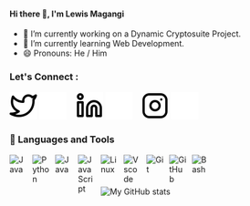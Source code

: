 #### Hi there 👋, I'm Lewis Magangi

- 🔭 I’m currently working on a Dynamic Cryptosuite Project.
- 🌱 I’m currently learning Web Development.
- 😄 Pronouns: He / Him

### Let's Connect :

[![website](./Images/twitter-light.svg)](https://twitter.com/Lewis_Magangi#gh-light-mode-only)
[![website](./Images/twitter-dark.svg)](https://twitter.com/Lewis_Magangi#gh-dark-mode-only)
&nbsp;&nbsp;
[![website](./Images/linkedin-light.svg)](https://linkedin.com/in/lewis-magangi#gh-light-mode-only)
[![website](./Images/linkedin-dark.svg)](https://linkedin.com/in/lewis-magangi#gh-dark-mode-only)
&nbsp;&nbsp;
[![website](./Images/instagram-light.svg)](https://instagram.com/Liquelaliqour#gh-light-mode-only)
[![website](./Images/instagram-dark.svg)](https://instagram.com/Liquelaliqour#gh-dark-mode-only)

### 🧰 Languages and Tools

<img align="left" alt="Java" width="30px" style="padding-right:10px;" src="https://cdn.jsdelivr.net/gh/devicons/devicon/icons/c/c-original.svg" />
<img align="left" alt="Python" width="30px" style="padding-right:10px;" src="https://cdn.jsdelivr.net/gh/devicons/devicon/icons/python/python-plain.svg" />
<img align="left" alt="Java" width="30px" style="padding-right:10px;" src="https://cdn.jsdelivr.net/gh/devicons/devicon/icons/java/java-original.svg"/>
<img align="left" alt="JavaScript" width="30px" style="padding-right:10px;" src="https://cdn.jsdelivr.net/gh/devicons/devicon/icons/javascript/javascript-plain.svg" />
<img align="left" alt="Linux" width="30px" style="padding-right:10px;" src="https://cdn.jsdelivr.net/gh/devicons/devicon/icons/linux/linux-original.svg" />
<img align="left" alt="Vscode" width="30px" style="padding-right:10px;" src="https://cdn.jsdelivr.net/gh/devicons/devicon/icons/vscode/vscode-original.svg" />
<img align="left" alt="Git" width="30px" style="padding-right:10px;" src="https://cdn.jsdelivr.net/gh/devicons/devicon/icons/git/git-plain-wordmark.svg" />
<img align="left" alt="GitHub" width="30px" style="padding-right:10px;" src="https://cdn.jsdelivr.net/gh/devicons/devicon/icons/github/github-original-wordmark.svg" />
<img align="left" alt="Bash" width="30px" style="padding-right:10px;" src="https://cdn.jsdelivr.net/gh/devicons/devicon/icons/bash/bash-original.svg" />
<br />

#

![My GitHub stats](https://github-readme-stats.vercel.app/api?username=Liquelaliqour&theme=dark&show_icons=true)

</details>

[twitter]: https://twitter.com/Lewis_Magangi
[instagram]: https://instagram.com/Liquelaliqour
[linkedin]: https://linkedin.com/in/lewis-magangi
